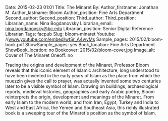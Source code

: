 Date: 2015-02-23 01:01
Title: The Minaret 
By:
Author_firstname: Jonathan M.
Author_lastname: Bloom
Author_position: Fine Arts Department
Second_author:
Second_position:
Third_author:
Third_position:
Librarian_name: Nina Bogdanovsky
Librarian_email: nina.bogdanovsky@bc.edu
Librarian_position: Senior Digital Reference Librarian
Tags: facpub
Slug: bloom-minaret
Youtube: //www.youtube.com/embed/wtSr_A4wvMs
Sample_pages: 2015/02/bloom-book.pdf
ShowSample_pages: yes
Book_location: Fine Arts Department
ShowBook_location: no
Bookcover: 2015/02/bloom-cover.jpg
Image_alt: Cover of The Minaret 
Oneoff: no

Tracing the origins and development of the Minaret, Professor Bloom reveals that this iconic element of Islamic architecture, long understood to have been invented in the early years of Islam as the place from which the muezzin gives the call to prayer, was actually invented some two centuries later to be a visible symbol of Islam. Drawing on buildings, archaeological reports, medieval histories, geographies and early Arabic poetry, Bloom reinterprets the origin, development and meanings of the Minaret. From early Islam to the modern world, and from Iran, Egypt, Turkey and India to West and East Africa, the Yemen and Southeast Asia, this richly illustrated book is a sweeping tour of the Minaret's position as the symbol of Islam. 